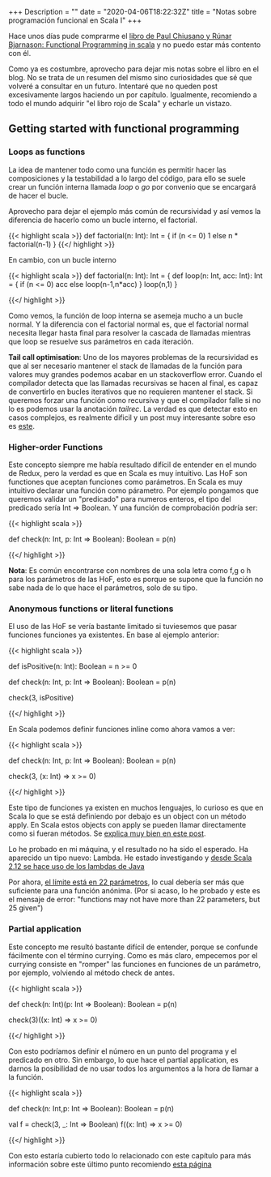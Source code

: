 +++
Description = ""
date = "2020-04-06T18:22:32Z"
title = "Notas sobre programación funcional en Scala I"
+++

Hace unos días pude comprarme el [libro de Paul Chiusano y Rúnar Bjarnason: Functional Programming in scala](https://www.amazon.es/Functional-Programming-Scala-Paul-Chiusano/dp/1617290653) y no puedo estar más contento con él.

Como ya es costumbre, aprovecho para dejar mis notas sobre el libro en el blog. No se trata de un resumen del mismo sino curiosidades que sé que volveré a consultar en un futuro. Intentaré que no queden post excesivamente largos haciendo un por capítulo. Igualmente, recomiendo a todo el mundo adquirir "el libro rojo de Scala" y echarle un vistazo.

## Getting started with functional programming

### Loops as functions

La idea de mantener todo como una función es permitir hacer las composiciones y la testabilidad a lo largo del código, para ello se suele crear un función interna llamada *loop* o *go* por convenio que se encargará de hacer el bucle. 

Aprovecho para dejar el ejemplo más común de recursividad y así vemos la diferencia de hacerlo como un bucle interno, el factorial.

{{< highlight scala >}}
def factorial(n: Int): Int = {
    if (n <= 0) 1
    else n * factorial(n-1)
}
{{</ highlight >}}

En cambio, con un bucle interno

{{< highlight scala >}}
def factorial(n: Int): Int = {
    def loop(n: Int, acc: Int): Int = {
        if (n <= 0) acc
        else loop(n-1,n*acc)
    }
    loop(n,1)
}

{{</ highlight >}}

Como vemos, la función de loop interna se asemeja mucho a un bucle normal. Y la diferencia
con el factorial normal es, que el factorial normal necesita llegar hasta final para resolver la cascada de llamadas mientras que loop se resuelve sus parámetros en cada iteración.

**Tail call optimisation**: Uno de los mayores problemas de la recursividad es que al ser necesario mantener el stack de llamadas de la función para valores muy grandes podemos acabar en un stackoverflow error.
Cuando el compilador detecta que las llamadas recursivas se hacen al final, es capaz de convertirlo en bucles iterativos que no requieren mantener el stack. Si queremos forzar una función como recursiva y que el compilador falle si no lo es podemos usar la anotación *tailrec*. La verdad es que detectar esto en casos complejos, es realmente dificil y un post muy interesante sobre eso es [este](http://blog.richdougherty.com/2009/04/tail-calls-tailrec-and-trampolines.html).

### Higher-order Functions

Este concepto siempre me había resultado difícil de entender en el mundo de Redux, pero la verdad es que en Scala es muy intuitivo. Las HoF son functiones que aceptan funciones como parámetros. En Scala es muy intuitivo declarar una función como párametro. Por ejemplo pongamos que queremos validar un "predicado" para numeros enteros, el tipo del predicado sería Int => Boolean. Y una función de comprobación podría ser:

{{< highlight scala >}}

def check(n: Int, p: Int => Boolean): Boolean = p(n)

{{</ highlight >}}

**Nota**: Es común encontrarse con nombres de una sola letra como f,g o h para los parámetros de las HoF, esto es porque se supone que la función no sabe nada de lo que hace el parámetros, solo de su tipo.

### Anonymous functions or literal functions

El uso de las HoF se vería bastante limitado si tuviesemos que pasar funciones funciones ya existentes. En base al ejemplo anterior:

{{< highlight scala >}}

def isPositive(n: Int): Boolean = n >= 0

def check(n: Int, p: Int => Boolean): Boolean = p(n)

check(3, isPositive)

{{</ highlight >}}

En Scala podemos definir funciones inline como ahora vamos a ver:

{{< highlight scala >}}

def check(n: Int, p: Int => Boolean): Boolean = p(n)

check(3, (x: Int) => x >= 0)

{{</ highlight >}}

Este tipo de funciones ya existen en muchos lenguajes, lo curioso es que en Scala lo que se está definiendo por debajo es un object con un método apply. En Scala estos objects con apply se pueden llamar directamente como si fueran métodos. Se [explica muy bien en este post](https://www.scala-lang.org/old/node/133.html). 

Lo he probado en mi máquina, y el resultado no ha sido el esperado. Ha aparecido un tipo nuevo: Lambda. He estado investigando y [desde Scala 2.12 se hace uso de los lambdas de Java](https://www.scala-lang.org/news/2.12.0/#lambda-syntax-for-sam-types)

Por ahora, [el límite está en 22 parámetros](https://github.com/scala/scala/blob/2.13.x/src/library/scala/Function22.scala), lo cual debería ser más que suficiente para una función anónima. (Por si acaso, lo he probado y este es el mensaje de error: "functions may not have more than 22 parameters, but 25 given")

### Partial application

Este concepto me resultó bastante difícil de entender, porque se confunde fácilmente con el término currying. Como es más claro, empecemos por el currying consiste en "romper" las funciones en funciones de un parámetro, por ejemplo, volviendo al método check de antes.

{{< highlight scala >}}

def check(n: Int)(p: Int => Boolean): Boolean = p(n)

check(3)((x: Int) => x >= 0)

{{</ highlight >}}

Con esto podríamos definir el número en un punto del programa y el predicado en otro. Sin embargo, lo que hace el partial application, es darnos la posibilidad de no usar todos los argumentos a la hora de llamar a la función.

{{< highlight scala >}}

def check(n: Int,p: Int => Boolean): Boolean = p(n)

val f = check(3, _: Int => Boolean)
f((x: Int) => x >= 0)

{{</ highlight >}}


Con esto estaría cubierto todo lo relacionado con este capítulo para más información sobre este último punto recomiendo [esta página](https://www.geeksforgeeks.org/scala-partially-applied-functions/)
